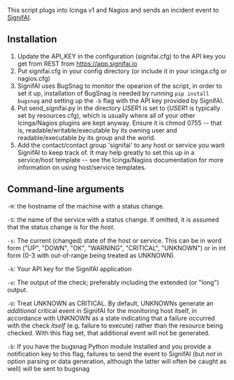 This script plugs into Icinga v1 and Nagios and sends an
incident event to [SignifAI](https://www.signifai.io).

## Installation

1. Update the API_KEY in the configuration (signifai.cfg) to
   the API key you get from REST from https://app.signifai.io
2. Put signifai.cfg in your config directory (or include it
   in your icinga.cfg or nagios.cfg)
3. SignifAI uses BugSnag to monitor the opearion of the script, in order to set it up, installation of BugSnag is needed by running `pip install bugsnag` and setting up the `-b` flag with the API key provided by SignifAI.
4. Put send_signifai.py in the directory $USER1$ is set to
   ($USER1$ is typically set by resources.cfg), which is 
   usually where all of your other Icinga/Nagios plugins
   are kept anyway. Ensure it is chmod 0755 -- that is,
   readable/writable/executable by its owning user and
   readable/executable by its group and the world. 
5. Add the contact/contact group 'signifai' to any host or
   service you want SignifAI to keep track of. It may help
   greatly to set this up in a service/host template -- see
   the Icinga/Nagios documentation for more information on
   using host/service templates.


## Command-line arguments

`-H`: the hostname of the machine with a status change.

`-S`: the name of the service with a status change. If omitted,
      it is assumed that the status change is for the _host_.

`-s`: The current (changed) state of the host or service. This
      can be in word form ("UP", "DOWN", "OK", "WARNING", "CRITICAL",
      "UNKNOWN") or in int form (0-3 with out-of-range being
      treated as UNKNOWN). 

`-k`: Your API key for the SignifAI application

`-o`: The output of the check; preferably including the extended
      (or "long") output.

`-U`: Treat UNKNOWN as CRITICAL. By default, UNKNOWNs generate an
      _additional_ critical event in SignifAI for the monitoring 
      host itself, in accordance with UNKNOWN as a state 
      indicating that a failure occurred with the check _itself_ 
      (e.g. failure to execute) rather than the resource being
      checked. With this flag set, that additional event will
      not be generated.

`-b`: If you have the bugsnag Python module installed and you
      provide a notification key to this flag, failures to
      send the event to SignifAI (but _not_ in option parsing
      or data generation, although the latter will often be
      caught as well) will be sent to bugsnag
